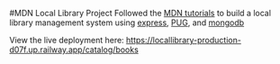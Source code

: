 #MDN Local Library Project
Followed the [MDN tutorials](https://developer.mozilla.org/en-US/docs/Learn/Server-side/Express_Nodejs) to build a local library management system using [express](https://expressjs.com/), [PUG](https://pugjs.org/api/getting-started.html), and [mongodb](https://www.mongodb.com/)

View the live deployment here: https://locallibrary-production-d07f.up.railway.app/catalog/books
